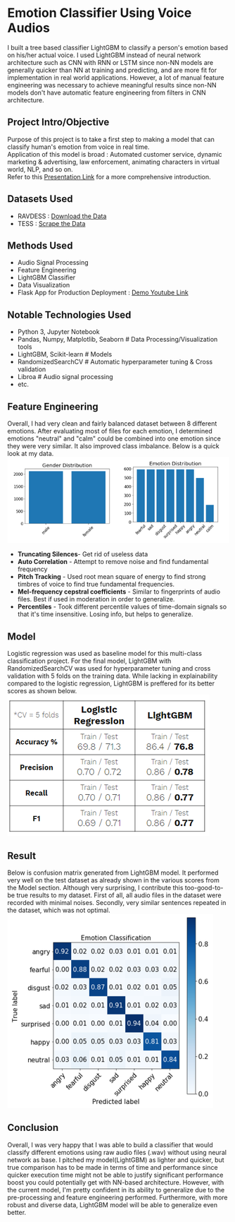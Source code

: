 # Emotion Classifier Using Voice Audios
I built a tree based classifier LightGBM to classify a person's emotion based on his/her actual voice. I used LightGBM instead of neural network architecture such as CNN with RNN or LSTM since non-NN models are generally quicker than NN at training and predicting, and are more fit for implementation in real world applications. However, a lot of manual feature engineering was necessary to achieve meaningful results since non-NN models don't have automatic feature engineering from filters in CNN architecture.

## Project Intro/Objective
Purpose of this project is to take a first step to making a model that can classify human's emotion from voice in real time.  
Application of this model is broad : Automated customer service, dynamic marketing & advertising, law enforcement, animating characters in virtual world, NLP, and so on.  
Refer to this [Presentation Link](https://docs.google.com/presentation/d/1UL2GDdKJL_R4PZBUNNcc3zkf9M_hv5ENqw80CRg7Dxc/edit?usp=sharing) for a more comprehensive introduction.

## Datasets Used
* RAVDESS : [Download the Data](https://zenodo.org/record/1188976#.XVDlOi2ZO3V)
* TESS : [Scrape the Data](https://github.com/silvernine209/voice_emotion_classifier/blob/master/download_tess_dataset_scraper.ipynb)

## Methods Used
* Audio Signal Processing
* Feature Engineering
* LightGBM Classifier
* Data Visualization
* Flask App for Production Deployment : [Demo Youtube Link](https://youtu.be/6blqy-s0VpM)

## Notable Technologies Used
* Python 3, Jupyter Notebook
* Pandas, Numpy, Matplotlib, Seaborn # Data Processing/Visualization tools
* LightGBM, Scikit-learn # Models
* RandomizedSearchCV # Automatic hyperparameter tuning & Cross validation
* Libroa # Audio signal processing
* etc. 

## Feature Engineering
Overall, I had very clean and fairly balanced dataset between 8 different emotions. After evaluating most of files for each emotion, I determined emotions "neutral" and "calm" could be combined into one emotion since they were very similar. It also improved class imbalance. Below is a quick look at my data.
![Data Stat](img/data_stat.PNG)


* **Truncating Silences**- Get rid of useless data
* **Auto Correlation** - Attempt to remove noise and find fundamental frequency
* **Pitch Tracking** - Used root mean square of energy to find strong timbres of voice to find true fundamental frequencies.
* **Mel-frequency cepstral coefficients** - Similar to fingerprints of audio files. Best if used in moderation in order to generalize.
* **Percentiles** - Took different percentile values of time-domain signals so that it's time insensitive. Losing info, but helps to generalize.

## Model 
Logistic regression was used as baseline model for this multi-class classification project. For the final model, LightGBM with RandomizedSearchCV was used for hyperparameter tuning and cross validation with 5 folds on the training data. While lacking in explainability compared to the logistic regression, LightGBM is preffered for its better scores as shown below.
![Models](img/models.PNG)


## Result 
Below is confusion matrix generated from LightGBM model. It performed very well on the test dataset as already shown in the various scores from the Model section. Although very surprising, I contribute this too-good-to-be true results to my dataset. First of all, all audio files in the dataset were recorded with minimal noises. Secondly, very similar sentences repeated in the dataset, which was not optimal.
![Confusion Matrix](img/confusion_matrix.PNG)

## Conclusion
Overall, I was very happy that I was able to build a classifier that would classify different emotions using raw audio files (.wav) without using neural network as base. I pitched my model(LightGBM) as lighter and quicker, but true comparison has to be made in terms of time and performance since quicker execution time might not be able to justify significant performance boost you could potentially get with NN-based architecture. However, with the current model, I'm pretty confident in its ability to generalize due to the pre-processing and feature engineering performed. Furthermore, with more robust and diverse data, LightGBM model will be able to generalize even better.
